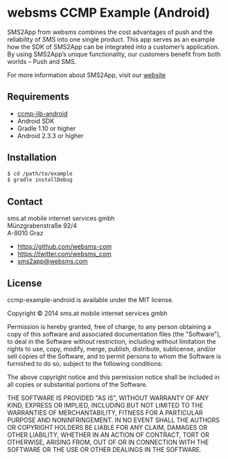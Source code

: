 # websms CCMP Example (Android)

SMS2App from websms combines the cost advantages of push and the reliability of SMS into one single product. This app serves as an example how the SDK of SMS2App can be integrated into a customer’s application. By using SMS2App’s unique functionality, our customers benefit from both worlds – Push and SMS.
 
For more information about SMS2App, visit our [website](https://websms.de/produkte/sms2app)

## Requirements
* [ccmp-lib-android](https://github.com/websms-com/ccmp-lib-android)
* Android SDK
* Gradle 1.10 or higher
* Android 2.3.3 or higher

## Installation

``` bash
$ cd /path/to/example
$ gradle installDebug
```

## Contact

sms.at mobile internet services gmbh<br>
Münzgrabenstraße 92/4<br>
A-8010 Graz

- https://github.com/websms-com
- https://twitter.com/websms_com
- sms2app@websms.com

## License

ccmp-example-android is available under the MIT license.

Copyright © 2014 sms.at mobile internet services gmbh

Permission is hereby granted, free of charge, to any person obtaining a copy of this software and associated documentation files (the "Software"), to deal in the Software without restriction, including without limitation the rights to use, copy, modify, merge, publish, distribute, sublicense, and/or sell copies of the Software, and to permit persons to whom the Software is furnished to do so, subject to the following conditions:

The above copyright notice and this permission notice shall be included in all copies or substantial portions of the Software.

THE SOFTWARE IS PROVIDED "AS IS", WITHOUT WARRANTY OF ANY KIND, EXPRESS OR IMPLIED, INCLUDING BUT NOT LIMITED TO THE WARRANTIES OF MERCHANTABILITY, FITNESS FOR A PARTICULAR PURPOSE AND NONINFRINGEMENT. IN NO EVENT SHALL THE AUTHORS OR COPYRIGHT HOLDERS BE LIABLE FOR ANY CLAIM, DAMAGES OR OTHER LIABILITY, WHETHER IN AN ACTION OF CONTRACT, TORT OR OTHERWISE, ARISING FROM, OUT OF OR IN CONNECTION WITH THE SOFTWARE OR THE USE OR OTHER DEALINGS IN THE SOFTWARE.
